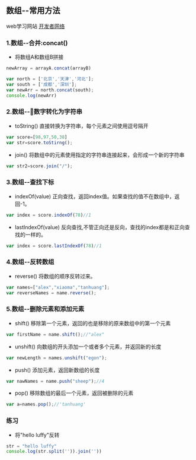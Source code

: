 ## 数组--常用方法

web学习网站
<a href="https://developer.mozilla.org/zh-CN/">开发者网络</a>

### 1.数组--合并:concat()
* 将数组A和数组B拼接
```javascript
newArray = arrayA.concat(arrayB)
```

```javascript
var north = ['北京','天津','河北'];
var south = ['成都','深圳'];
var newArr = north.concat(south);
console.log(newArr)
```
### 2.数组--数字转化为字符串
* toString()
直接转换为字符串，每个元素之间使用逗号隔开
```javascript
var score=[98,97,50,38]
var str=score.toStirng();
```

* join()
将数组中的元素使用指定的字符串连接起来，会形成一个新的字符串
```javascript
var str2=score.join("/");
```

### 3.数组--查找下标
* indexOf(value)
正向查找，返回index值。如果查找的值不在数组中，返回-1。
```javascript
var index = score.indexOf(78)//1
```

* lastIndexOf(value)
反向查找,不管正向还是反向，查找的index都是和正向查找的一样的。
```javascript
var index = score.lastIndexOf(78)//1
```

### 4.数组--反转数组
* reverse()
将数组的顺序反转过来。
```javascript
var names=["alex","xiaoma","tanhuang"];
var reverseNames = name.reverse();
```

### 5.数组--删除元素和添加元素
* shift()
移除第一个元素，返回的也是移除的原来数组中的第一个元素
```javascript
var firstName = name.shift();//"alex"
```
* unshift()
向数组的开头添加一个或者多个元素，并返回新的长度
```javascript
var newLength = names.unshift("egon");
```

* push()
添加元素，返回新数组的长度
```javascript
var nawNames = name.push("sheep");//4
```
* pop()
移除数组的最后一个元素，返回被删除的元素
```javascript
var a=names.pop();//'tanhuang'
```


### 练习
* 将"hello luffy"反转

```javascript
str = "hello luffy"
console.log(str.split('')).join(''))
```
